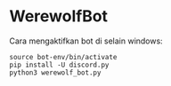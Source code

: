# WerewolfBot

Cara mengaktifkan bot di selain windows:
```
source bot-env/bin/activate
pip install -U discord.py
python3 werewolf_bot.py
```

